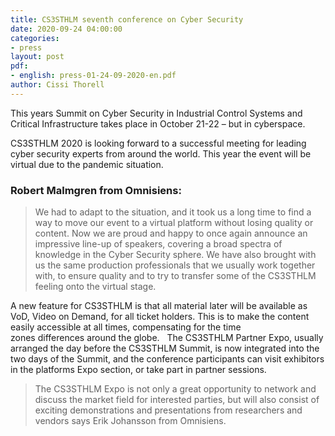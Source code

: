 ```yaml
---
title: CS3STHLM seventh conference on Cyber Security
date: 2020-09-24 04:00:00
categories:
- press
layout: post
pdf:
- english: press-01-24-09-2020-en.pdf
author: Cissi Thorell
---
```


This years Summit on Cyber Security in Industrial Control Systems and Critical Infrastructure takes place in October 21-22 – but in cyberspace.

CS3STHLM 2020 is looking forward to a successful meeting for leading cyber security experts from around the world. This year the event will be virtual due to the pandemic situation.
 
### Robert Malmgren from Omnisiens:

> We had to adapt to the situation, and it took us a long time to find a way to move our event to a virtual platform without losing quality or content. Now we are proud and happy to once again announce an impressive line-up of speakers, covering a broad spectra of knowledge in the Cyber Security sphere. We have also brought with us the same production professionals that we usually work together with, to ensure quality and to try to transfer some of the CS3STHLM feeling onto the virtual stage.

A new feature for CS3STHLM is that all material later will be available as VoD, Video on Demand, for all ticket holders. This is to make the content easily accessible at all times, compensating for the time zones differences around the globe.
 
The CS3STHLM Partner Expo, usually arranged the day before the CS3STHLM Summit, is now integrated into the two days of the Summit, and the conference participants can visit exhibitors in the platforms Expo section, or take part in partner sessions.


> The CS3STHLM Expo is not only a great opportunity to network and discuss the market field for interested parties, but will also consist of exciting demonstrations and presentations from researchers and vendors says Erik Johansson from Omnisiens.   